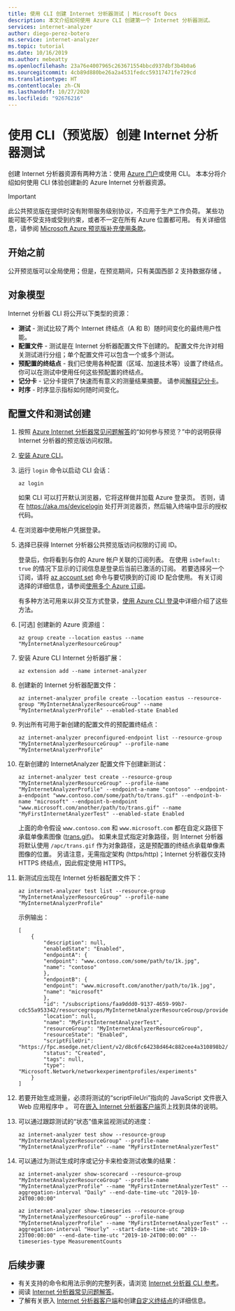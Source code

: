 ```yaml
---
title: 使用 CLI 创建 Internet 分析器测试 | Microsoft Docs
description: 本文介绍如何使用 Azure CLI 创建第一个 Internet 分析器测试。
services: internet-analyzer
author: diego-perez-botero
ms.service: internet-analyzer
ms.topic: tutorial
ms.date: 10/16/2019
ms.author: mebeatty
ms.openlocfilehash: 23a76e4007965c263671554bbcd937dbf3b4b0a6
ms.sourcegitcommit: 4cb89d880be26a2a4531fedcc59317471fe729cd
ms.translationtype: HT
ms.contentlocale: zh-CN
ms.lasthandoff: 10/27/2020
ms.locfileid: "92676216"
---
```

# <a name="create-an-internet-analyzer-test-using-cli-preview"></a>使用 CLI（预览版）创建 Internet 分析器测试

创建 Internet 分析器资源有两种方法：使用 [Azure 门户](internet-analyzer-create-test-portal.md)或使用 CLI。 本本分将介绍如何使用 CLI 体验创建新的 Azure Internet 分析器资源。 


> [!IMPORTANT]
> 此公共预览版在提供时没有附带服务级别协议，不应用于生产工作负荷。 某些功能可能不受支持或受到约束，或者不一定在所有 Azure 位置都可用。 有关详细信息，请参阅 [Microsoft Azure 预览版补充使用条款](https://azure.microsoft.com/support/legal/preview-supplemental-terms/)。
>

## <a name="before-you-begin"></a>开始之前

公开预览版可以全局使用；但是，在预览期间，只有美国西部 2 支持数据存储  。

## <a name="object-model"></a>对象模型
Internet 分析器 CLI 将公开以下类型的资源：
* **测试** - 测试比较了两个 Internet 终结点（A 和 B）随时间变化的最终用户性能。
* **配置文件** - 测试是在 Internet 分析器配置文件下创建的。 配置文件允许对相关测试进行分组；单个配置文件可以包含一个或多个测试。
* **预配置的终结点** - 我们已使用各种配置（区域、加速技术等）设置了终结点。 你可以在测试中使用任何这些预配置的终结点。
* **记分卡** - 记分卡提供了快速而有意义的测量结果摘要。 请参阅[解释记分卡](internet-analyzer-scorecard.md)。
* **时序** - 时序显示指标如何随时间变化。

## <a name="profile-and-test-creation"></a>配置文件和测试创建
1. 按照 [Azure Internet 分析器常见问题解答](internet-analyzer-faq.md)的“如何参与预览？”中的说明获得 Internet 分析器的预览版访问权限。
2. [安装 Azure CLI](/cli/azure/install-azure-cli?view=azure-cli-latest)。
3. 运行 `login` 命令以启动 CLI 会话：
    ```azurecli-interactive
    az login
    ```

    如果 CLI 可以打开默认浏览器，它将这样做并加载 Azure 登录页。
    否则，请在 https://aka.ms/devicelogin 处打开浏览器页，然后输入终端中显示的授权代码。

4. 在浏览器中使用帐户凭据登录。

5. 选择已获得 Internet 分析器公共预览版访问权限的订阅 ID。

    登录后，你将看到与你的 Azure 帐户关联的订阅列表。 在使用 `isDefault: true` 的情况下显示的订阅信息是登录后当前已激活的订阅。 若要选择另一个订阅，请将 [az account set](/cli/azure/account#az-account-set) 命令与要切换到的订阅 ID 配合使用。 有关订阅选择的详细信息，请参阅[使用多个 Azure 订阅](/cli/azure/manage-azure-subscriptions-azure-cli?view=azure-cli-latest)。

    有多种方法可用来以非交互方式登录，[使用 Azure CLI 登录](/cli/azure/authenticate-azure-cli?view=azure-cli-latest)中详细介绍了这些方法。

6.  [可选] 创建新的 Azure 资源组：
    ```azurecli-interactive
    az group create --location eastus --name "MyInternetAnalyzerResourceGroup"
    ```

7. 安装 Azure CLI Internet 分析器扩展：
     ```azurecli-interactive
    az extension add --name internet-analyzer
    ```

8. 创建新的 Internet 分析器配置文件：
    ```azurecli-interactive
    az internet-analyzer profile create --location eastus --resource-group "MyInternetAnalyzerResourceGroup" --name "MyInternetAnalyzerProfile" --enabled-state Enabled
    ```

9. 列出所有可用于新创建的配置文件的预配置终结点：
    ```azurecli-interactive
    az internet-analyzer preconfigured-endpoint list --resource-group "MyInternetAnalyzerResourceGroup" --profile-name "MyInternetAnalyzerProfile"
    ```

10. 在新创建的 InternetAnalyzer 配置文件下创建新测试：
    ```azurecli-interactive
    az internet-analyzer test create --resource-group "MyInternetAnalyzerResourceGroup" --profile-name "MyInternetAnalyzerProfile" --endpoint-a-name "contoso" --endpoint-a-endpoint "www.contoso.com/some/path/to/trans.gif" --endpoint-b-name "microsoft" --endpoint-b-endpoint "www.microsoft.com/another/path/to/trans.gif" --name "MyFirstInternetAnalyzerTest" --enabled-state Enabled
    ```

    上面的命令假设 `www.contoso.com` 和 `www.microsoft.com` 都在自定义路径下承载单像素图像 ([trans.gif](https://fpc.msedge.net/apc/trans.gif))。 如果未显式指定对象路径，则 Internet 分析器将默认使用 `/apc/trans.gif` 作为对象路径，这是预配置的终结点承载单像素图像的位置。 另请注意，无需指定架构 (https/http)；Internet 分析器仅支持 HTTPS 终结点，因此假定使用 HTTPS。

11. 新测试应出现在 Internet 分析器配置文件下：
    ```azurecli-interactive
    az internet-analyzer test list --resource-group "MyInternetAnalyzerResourceGroup" --profile-name "MyInternetAnalyzerProfile"
    ```

    示例输出：
    ````
    [
        {
            "description": null,
            "enabledState": "Enabled",
            "endpointA": {
            "endpoint": "www.contoso.com/some/path/to/1k.jpg",
            "name": "contoso"
            },
            "endpointB": {
            "endpoint": "www.microsoft.com/another/path/to/1k.jpg",
            "name": "microsoft"
            },
            "id": "/subscriptions/faa9ddd0-9137-4659-99b7-cdc55a953342/resourcegroups/MyInternetAnalyzerResourceGroup/providers/Microsoft.Network/networkexperimentprofiles/MyInternetAnalyzerProfile/experiments/MyFirstInternetAnalyzerTest",
            "location": null,
            "name": "MyFirstInternetAnalyzerTest",
            "resourceGroup": "MyInternetAnalyzerResourceGroup",
            "resourceState": "Enabled",
            "scriptFileUri": "https://fpc.msedge.net/client/v2/d8c6fc64238d464c882cee4a310898b2/ab.min.js",
            "status": "Created",
            "tags": null,
            "type": "Microsoft.Network/networkexperimentprofiles/experiments"
        }
    ]
    ````

12. 若要开始生成测量，必须将测试的“scriptFileUri”指向的 JavaScript 文件嵌入 Web 应用程序中  。 可在[嵌入 Internet 分析器客户端](internet-analyzer-embed-client.md)页上找到具体的说明。

13. 可以通过跟踪测试的“状态”值来监视测试的进度：
    ```azurecli-interactive
    az internet-analyzer test show --resource-group "MyInternetAnalyzerResourceGroup" --profile-name "MyInternetAnalyzerProfile" --name "MyFirstInternetAnalyzerTest"
    ```

14. 可以通过为测试生成时序或记分卡来检查测试收集的结果：
    ```azurecli-interactive
    az internet-analyzer show-scorecard --resource-group "MyInternetAnalyzerResourceGroup" --profile-name "MyInternetAnalyzerProfile" --name "MyFirstInternetAnalyzerTest" --aggregation-interval "Daily" --end-date-time-utc "2019-10-24T00:00:00"
    ```

    ```azurecli-interactive
    az internet-analyzer show-timeseries --resource-group "MyInternetAnalyzerResourceGroup" --profile-name "MyInternetAnalyzerProfile" --name "MyFirstInternetAnalyzerTest" --aggregation-interval "Hourly" --start-date-time-utc "2019-10-23T00:00:00" --end-date-time-utc "2019-10-24T00:00:00" --timeseries-type MeasurementCounts
    ```


## <a name="next-steps"></a>后续步骤

* 有关支持的命令和用法示例的完整列表，请浏览 [Internet 分析器 CLI 参考](/cli/azure/ext/internet-analyzer/internet-analyzer?view=azure-cli-latest)。
* 阅读 [Internet 分析器常见问题解答](internet-analyzer-faq.md)。
* 了解有关嵌入 [Internet 分析器客户端](internet-analyzer-embed-client.md)和创建[自定义终结点](internet-analyzer-custom-endpoint.md)的详细信息。